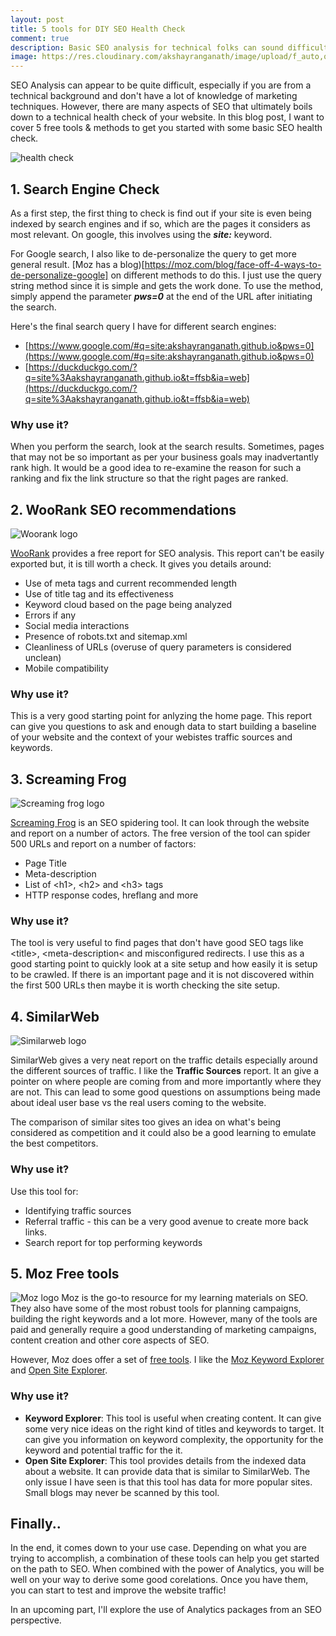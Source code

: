 ```yaml
---
layout: post
title: 5 tools for DIY SEO Health Check
comment: true
description: Basic SEO analysis for technical folks can sound difficult. There are a lot of free tools that can help. I show 5 such SEO tools/methods for DIY SEO analysis.
image: https://res.cloudinary.com/akshayranganath/image/upload/f_auto,q_auto/blog/health-check.jpg
---
```


SEO Analysis can appear to be quite difficult, especially if you are from a technical background and don't have a lot of knowledge of marketing techniques. However, there are many aspects of SEO that ultimately boils down to a technical health check of your website. In this blog post, I want to cover 5 free tools & methods to get you started with some basic SEO health check.

![health check](https://res.cloudinary.com/akshayranganath/image/upload/f_auto,q_auto/blog/health-check.jpg)

## 1. Search Engine Check
As a first step, the first thing to check is find out if your site is even being indexed by search engines and if so, which are the pages it considers as most relevant. On google, this involves using the __*site:*__ keyword.

For Google search, I also like to de-personalize the query to get more general result. [Moz has a blog)[https://moz.com/blog/face-off-4-ways-to-de-personalize-google] on different methods to do this. I just use the query string method since it is simple and gets the work done. To use the method, simply append the parameter __*pws=0*__ at the end of the URL after initiating the search.

Here's the final search query I have for different search engines:

* [https://www.google.com/#q=site:akshayranganath.github.io&pws=0](https://www.google.com/#q=site:akshayranganath.github.io&pws=0)
* [https://duckduckgo.com/?q=site%3Aakshayranganath.github.io&t=ffsb&ia=web](https://duckduckgo.com/?q=site%3Aakshayranganath.github.io&t=ffsb&ia=web)

### Why use it?
When you perform the search, look at the search results. Sometimes, pages that may not be so important as per your business goals may inadvertantly rank high. It would be a good idea to re-examine the reason for such a ranking and fix the link structure so that the right pages are ranked.

## 2. WooRank SEO recommendations
![Woorank logo](https://s3.amazonaws.com/woocms.woorank.com/2016/Nov/woorank-1478176499839.png)

[WooRank](https://www.woorank.com/) provides a free report for SEO analysis. This report can't be easily exported but, it is till worth a check. It gives you details around:

* Use of meta tags and current recommended length
* Use of title tag and its effectiveness
* Keyword cloud based on the page being analyzed
* Errors if any
* Social media interactions
* Presence of robots.txt and sitemap.xml
* Cleanliness of URLs (overuse of query parameters is considered unclean)
* Mobile compatibility

### Why use it?
This is a very good starting point for anlyzing the home page. This report can give you questions to ask and enough data to start building a baseline of your website and the context of your webistes traffic sources and keywords.

## 3. Screaming Frog
![Screaming frog logo](https://media.licdn.com/media/p/2/000/1ac/3dc/17d7797.png) 

[Screaming Frog](https://www.screamingfrog.co.uk/seo-spider/) is an SEO spidering tool. It can look through the website and report on a number of actors. The free version of the tool can spider 500 URLs and report on a number of factors:

* Page Title
* Meta-description
* List of &lt;h1&gt;, &lt;h2&gt; and &lt;h3&gt; tags
* HTTP response codes, hreflang and more

### Why use it?
The tool is very useful to find pages that don't have good SEO tags like &lt;title&gt;, &lt;meta-description&lt; and misconfigured redirects. I use this as a good starting point to quickly look at a site setup and how easily it is setup to be crawled. If there is an important page and it is not discovered within the first 500 URLs then maybe it is worth checking the site setup.

## 4. SimilarWeb
![Similarweb logo](https://qph.ec.quoracdn.net/main-qimg-aa478aa0067d12b2c10c968151350ce1)

SimilarWeb gives a very neat report on the traffic details especially around the different sources of traffic. I like the **Traffic Sources** report. It an give a pointer on where people are coming from and more importantly where they are not. This can lead to some good questions on assumptions being made about ideal user base vs the real users coming to the website. 

The comparison of similar sites too gives an idea on what's being considered as competition and it could also be a good learning to emulate the best competitors.

### Why use it?
Use this tool for:

* Identifying traffic sources
* Referral traffic - this can be a very good avenue to create more back links.
* Search report for top performing keywords

## 5. Moz Free tools
![Moz logo](https://dc8hdnsmzapvm.cloudfront.net/assets/images/about/brand/moz-white-thumbnail.jpg)
Moz is the go-to resource for my learning materials on SEO. They also have some of the most robust tools for planning campaigns, building the right keywords and a lot more. However, many of the tools are paid and generally require a good understanding of marketing campaigns, content creation and other core aspects of SEO.

However, Moz does offer a set of [free tools](https://moz.com/free-seo-tools). I like the [Moz Keyword Explorer](https://moz.com/explorer) and [Open Site Explorer](https://moz.com/researchtools/ose/). 

### Why use it?

* __Keyword Explorer__: This tool is useful when creating content. It can give some very nice ideas on the right kind of titles and keywords to target. It can give you information on keyword complexity, the opportunity for the keyword and potential traffic for the it.
* __Open Site Explorer__: This tool provides details from the indexed data about a website. It can provide data that is similar to SimilarWeb. The only issue I have seen is that this tool has data for more popular sites. Small blogs may never be scanned by this tool.

## Finally..
In the end, it comes down to your use case. Depending on what you are trying to accomplish, a combination of these tools can help you get started on the path to SEO. When combined with the power of Analytics, you will be well on your way to derive some good corelations. Once you have them, you can start to test and improve the website traffic! 

In an upcoming part, I'll explore the use of Analytics packages from an SEO perspective.

